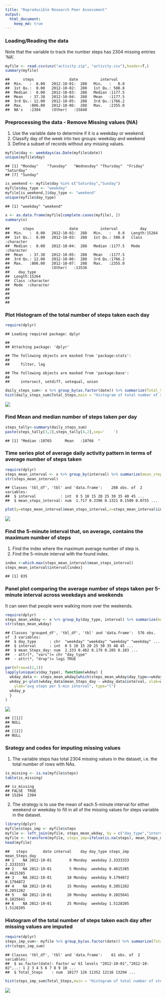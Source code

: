 ```yaml
---
title: "Reproducible Research Peer Assessment"
output: 
  html_document:
    keep_md: true
---
```




### Loading/Reading the data

Note that the variable to track the number steps has 2304 missing entries 'NA'.


```r
myfile <- read.csv(unz("activity.zip", "activity.csv"),header=T,)
summary(myfile)
```

```
##      steps                date          interval     
##  Min.   :  0.00   2012-10-01:  288   Min.   :   0.0  
##  1st Qu.:  0.00   2012-10-02:  288   1st Qu.: 588.8  
##  Median :  0.00   2012-10-03:  288   Median :1177.5  
##  Mean   : 37.38   2012-10-04:  288   Mean   :1177.5  
##  3rd Qu.: 12.00   2012-10-05:  288   3rd Qu.:1766.2  
##  Max.   :806.00   2012-10-06:  288   Max.   :2355.0  
##  NA's   :2304     (Other)   :15840
```

### Preprocessing the data - Remove Missing values (NA)

1. Use the variable date to determine if it is a weekday or weekend.
2. Classify day of the week into two groups: weekday and weekend
3. Define a subset of records without any missing values.


```r
myfile$day <- weekdays(as.Date(myfile$date))
unique(myfile$day)
```

```
## [1] "Monday"    "Tuesday"   "Wednesday" "Thursday"  "Friday"    "Saturday" 
## [7] "Sunday"
```

```r
is_weekend <- myfile$day %in% c("Saturday","Sunday")
myfile$day_type <- "weekday"
myfile[is_weekend,]$day_type <- "weekend"
unique(myfile$day_type)
```

```
## [1] "weekday" "weekend"
```

```r
x <- as.data.frame(myfile[complete.cases(myfile), ])
summary(x)
```

```
##      steps                date          interval          day           
##  Min.   :  0.00   2012-10-02:  288   Min.   :   0.0   Length:15264      
##  1st Qu.:  0.00   2012-10-03:  288   1st Qu.: 588.8   Class :character  
##  Median :  0.00   2012-10-04:  288   Median :1177.5   Mode  :character  
##  Mean   : 37.38   2012-10-05:  288   Mean   :1177.5                     
##  3rd Qu.: 12.00   2012-10-06:  288   3rd Qu.:1766.2                     
##  Max.   :806.00   2012-10-07:  288   Max.   :2355.0                     
##                   (Other)   :13536                                      
##    day_type        
##  Length:15264      
##  Class :character  
##  Mode  :character  
##                    
##                    
##                    
## 
```

### Plot Histogram of the total number of steps taken each day

```r
require(dplyr)
```

```
## Loading required package: dplyr
```

```
## 
## Attaching package: 'dplyr'
```

```
## The following objects are masked from 'package:stats':
## 
##     filter, lag
```

```
## The following objects are masked from 'package:base':
## 
##     intersect, setdiff, setequal, union
```

```r
daily_steps_sum<- x %>% group_by(as.factor(date)) %>% summarize(Total_Steps=sum(steps))
hist(daily_steps_sum$Total_Steps,main = "Histogram of total number of steps taken per day", xlab = "Total number of steps", ylim=c(0,30))
```

![](PA1_template_files/figure-html/unnamed-chunk-3-1.png)<!-- -->

### Find Mean and median number of steps taken per day

```r
steps_tally<-summary(daily_steps_sum)
paste(steps_tally[3,2],steps_tally[4,2],sep='    ')
```

```
## [1] "Median :10765      Mean   :10766  "
```

### Time series plot of average daily activity pattern in terms of average number of steps taken

```r
require(dplyr)
steps_mean_interval <- x %>% group_by(interval) %>% summarize(mean_steps_interval=mean(steps))
str(steps_mean_interval)
```

```
## Classes 'tbl_df', 'tbl' and 'data.frame':	288 obs. of  2 variables:
##  $ interval           : int  0 5 10 15 20 25 30 35 40 45 ...
##  $ mean_steps_interval: num  1.717 0.3396 0.1321 0.1509 0.0755 ...
```

```r
plot(y=steps_mean_interval$mean_steps_interval,x=steps_mean_interval$interval, type="l", xlab="5-minute Interval", ylab="Interval Average Steps", main="average daily activity pattern")
```

![](PA1_template_files/figure-html/unnamed-chunk-5-1.png)<!-- -->

### Find the 5-minute interval that, on average, contains the maximum number of steps

1. Find the index where the maximum average number of step is.
2. Find the 5-minute interval with the found index.


```r
index <-which.max(steps_mean_interval$mean_steps_interval)
steps_mean_interval$interval[index]
```

```
## [1] 835
```

### Panel plot comparing the average number of steps taken per 5-minute interval across weekdays and weekends

It can seen that people were walking more over the weekends.


```r
require(dplyr)
steps_mean_wkday <- x %>% group_by(day_type, interval) %>% summarize(mean_Steps_day=mean(steps))
str(steps_mean_wkday)
```

```
## Classes 'grouped_df', 'tbl_df', 'tbl' and 'data.frame':	576 obs. of  3 variables:
##  $ day_type      : chr  "weekday" "weekday" "weekday" "weekday" ...
##  $ interval      : int  0 5 10 15 20 25 30 35 40 45 ...
##  $ mean_Steps_day: num  2.333 0.462 0.179 0.205 0.103 ...
##  - attr(*, "vars")= chr "day_type"
##  - attr(*, "drop")= logi TRUE
```

```r
par(mfrow=c(2,1))
lapply(unique(x$day_type), function(wkday) {
  wkday_data <- steps_mean_wkday[which(steps_mean_wkday$day_type==wkday),]
  wkday_p<-plot(wkday_data$mean_Steps_day ~ wkday_data$interval, xlab=wkday,
    ylab="avg steps per 5-min interval", type="l")
  wkday_p
  }
)
```

![](PA1_template_files/figure-html/unnamed-chunk-7-1.png)<!-- -->

```
## [[1]]
## NULL
## 
## [[2]]
## NULL
```

### Srategy and codes for imputing missing values

1. The variable steps has total 2304 missing values in the dataset, i.e. the total number of rows with NAs.

```r
is_missing <- is.na(myfile$steps)
table(is_missing)
```

```
## is_missing
## FALSE  TRUE 
## 15264  2304
```
2. The strategy is to use the mean of each 5-minute interval for either weekend or weekday to fill in all of the missing values for steps variable in the dataset.


```r
library(dplyr)
myfile$steps_imp <- myfile$steps 
myfile <- left_join(myfile, steps_mean_wkday, by = c("day_type","interval"))
myfile <- transform(myfile, steps_imp=ifelse(is.na(steps), mean_Steps_day, steps))
head(myfile)
```

```
##   steps       date interval    day day_type steps_imp mean_Steps_day
## 1    NA 2012-10-01        0 Monday  weekday 2.3333333      2.3333333
## 2    NA 2012-10-01        5 Monday  weekday 0.4615385      0.4615385
## 3    NA 2012-10-01       10 Monday  weekday 0.1794872      0.1794872
## 4    NA 2012-10-01       15 Monday  weekday 0.2051282      0.2051282
## 5    NA 2012-10-01       20 Monday  weekday 0.1025641      0.1025641
## 6    NA 2012-10-01       25 Monday  weekday 1.5128205      1.5128205
```

### Histogram of the total number of steps taken each day after missing values are imputed

```r
require(dplyr)
steps_imp_sum<- myfile %>% group_by(as.factor(date)) %>% summarize(Total_Steps=sum(steps_imp))
str(steps_imp_sum)
```

```
## Classes 'tbl_df', 'tbl' and 'data.frame':	61 obs. of  2 variables:
##  $ as.factor(date): Factor w/ 61 levels "2012-10-01","2012-10-02",..: 1 2 3 4 5 6 7 8 9 10 ...
##  $ Total_Steps    : num  10177 126 11352 12116 13294 ...
```

```r
hist(steps_imp_sum$Total_Steps,main = "Histogram of total number of steps with imputation taken per day", xlab = "Total number of steps imputed", ylim=c(0,40))
```

![](PA1_template_files/figure-html/unnamed-chunk-10-1.png)<!-- -->
